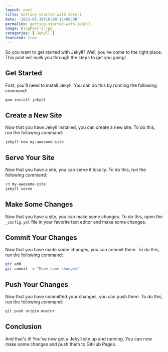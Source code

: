 ```yaml
---
layout: post
title: Getting started with Jekyll
date: '2023-01-30T10:00:15+00:00'
permalink: getting-started-with-jekyll
image: BlogPost-3.jpg
categories: [ Jekyll ]
featured: true
---
```

So you want to get started with Jekyll? Well, you've come to the right place. This post will walk you through the steps to get you going!

## Get Started

First, you'll need to install Jekyll. You can do this by running the following command:

```bash
gem install jekyll
```

## Create a New Site

Now that you have Jekyll installed, you can create a new site. To do this, run the following command:

```bash
jekyll new my-awesome-site
```

## Serve Your Site

Now that you have a site, you can serve it locally. To do this, run the following command:

```bash
cd my-awesome-site
jekyll serve
```

## Make Some Changes

Now that you have a site, you can make some changes. To do this, open the `_config.yml` file in your favorite text editor and make some changes.

## Commit Your Changes

Now that you have made some changes, you can commit them. To do this, run the following command:

```bash
git add .
git commit -m "Made some changes"
```

## Push Your Changes

Now that you have committed your changes, you can push them. To do this, run the following command:

```bash
git push origin master
``` 

## Conclusion

And that's it! You've now got a Jekyll site up and running. You can now make some changes and push them to GitHub Pages.


